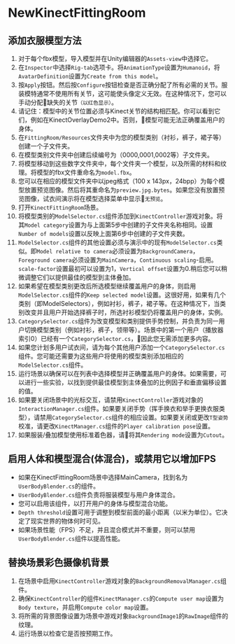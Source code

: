 # NewKinectFittingRoom

## 添加衣服模型方法
1. 对于每个fbx模型，导入模型并在Unity编辑器的`Assets-view`中选择它。
2. 在`Inspector`中选择`Rig-tab`选项卡。将`AnimationType`设置为`Humanoid`，将`AvatarDefinition`设置为`Create from this model`。
3. 按`Apply`按钮。然后按`Configure`按钮检查是否正确分配了所有必需的关节。服装模特通常不使用所有关节，这可能使头像定义无效。在这种情况下，您可以手动分配:bug:缺失的关节`（以红色显示）`。
4. 请记住：模型中的关节位置必须与Kinect关节的结构相匹配。你可以看到它们，例如在KinectOverlayDemo2中。否则，:bug:模型可能无法正确覆盖用户的身体。
5. 在`FittingRoom/Resources`文件夹中为您的模型类别（衬衫，裤子，裙子等）创建一个子文件夹。
6. 在模型类别文件夹中创建后续编号为（0000,0001,0002等）子文件夹。
7. 将模型移动到这些数字文件夹中，每个文件夹一个模型，以及所需的材料和纹理。将模型的fbx文件重命名为`model.fbx`。
8. 您可以在相应的模型文件夹中以jpeg格式（100 x 143px，24bpp）为每个模型放置预览图像。然后将其重命名为`preview.jpg.bytes`。如果您没有放置预览图像，试衣间演示将在模型选择菜单中显示:bug:`无预览`。
9. 打开`KinectFittingRoom`场景。   
10. 将模型类别的`ModelSelector.cs`组件添加到`KinectController`游戏对象。将其`Model category`设置为与上面第5步中创建的子文件夹名称相同。设置`Number of models`设置以反映上面第6步中创建的子文件夹数。
11. `ModelSelector.cs`组件的其他设置必须与演示中的现有`ModelSelector.cs`类似。即`Model relative to camera`必须设置为`BackgroundCamera`，`Foreground camera`必须设置为`MainCamera`，`Continuous scaling`-启用。`scale-factor`设置最初可以设置为1，`Vertical offset`设置为0.稍后您可以稍微调整它们以提供最佳的模型到主体叠加。
12. 如果希望在模型类别更改后所选模型继续覆盖用户的身体，则启用`ModelSelector.cs`组件的`Keep selected model`设置。这很好用，如果有几个类别（即ModelSelectors），例如衬衫，裤子，裙子等。在这种情况下，当类别改变并且用户开始选择裤子时，所选衬衫模型仍将覆盖用户的身体，实例。
13. `CategorySelector.cs`组件为改变模型和类别提供手势控制，并负责为同一用户切换模型类别（例如衬衫，裤子，领带等）。场景中的第一个用户（播放器索引0）已经有一个`CategorySelector.cs`，:bug:因此您无需添加更多内容。
14. 如果您计划多用户试衣间，请为每个其他用户添加一个`CategorySelector.cs`组件。您可能还需要为这些用户将使用的模型类别添加相应的`ModelSelector.cs`组件。
15. 运行场景以确保可以在列表中选择模型并正确覆盖用户的身体。如果需要，可以进行一些实验，以找到提供最佳模型到主体叠加的比例因子和垂直偏移设置的值。
16. 如果要关闭场景中的光标交互，请禁用`KinectController`游戏对象的`InteractionManager.cs`组件。如果要关闭手势（挥手换衣和举手更换衣服类型），请禁用`CategorySelector.cs`组件的相应设置。如果要关闭或更改`T型姿势`校准，请更改`KinectManager.cs`组件的`Player calibration pose`设置。
17. 如果服装/叠加模型使用标准着色器，请:bug:将其`Rendering mode`设置为`Cutout`。

## 启用人体和模型混合(体混合)，或禁用它以增加FPS
* 如果在KinectFittingRoom场景中选择MainCamera，找到名为`UserBodyBlender.cs`的组件。
* `UserBodyBlender.cs`组件负责将服装模型与用户身体混合。
* 您可以启用该组件，以打开用户的身体与模型混合功能。
* `Depth threshold`设置可用于调整到模型前面的最小距离（以米为单位）。它决定了现实世界的物体何时可见。
* 如果场景性能（FPS）不足，并且混合模式并不重要，则可以禁用`UserBodyBlender.cs`组件以提高性能。

## 替换场景彩色摄像机背景
1. 在场景中启用`KinectController`游戏对象的`BackgroundRemovalManager.cs`组件。
2. 确保`KinectController`的组件`KinectManager.cs`的`Compute user map`设置为`Body texture`，并启用`Compute color map`设置。
3. 将所需的背景图像设置为场景中游戏对象`BackgroundImage1`的`RawImage`组件的纹理。
4. 运行场景以检查它是否按预期工作。
